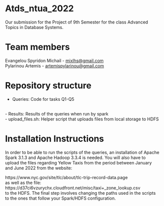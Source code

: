 # Atds_ntua_2022

Our submission for the Project of 9th Semester for the class Advanced Topics in Database Systems.

# Team members

Evangelou Spyridon Michail - mixlhs@gmail.com
<br>
Pylarinou Artemis - artemispylarinou@gmail.com

# Repository structure

- Queries: Code for tasks Q1-Q5
<br>
- Results: Results of the queries when run by spark
<br>
- upload_files.sh: Helper script that uploads files from local storage to HDFS

# Installation Instructions

In order to be able to run the scripts of the queries, an installation of Apache Spark 3.1.3 and Apache Hadoop 3.3.4 is needed. You will also have to upload the files
regarding Yellow Taxis from the period between January and June 2022 from the website:
<br>
<link>https://www.nyc.gov/site/tlc/about/tlc-trip-record-data.page</link>
<br>
as well as the file:
<br>
<link>https://d37ci6vzurychx.cloudfront.net/misc/taxi+_zone_lookup.csv</link>
<br>
to the HDFS. The final step involves changing the paths used in the scripts to the ones that follow your Spark/HDFS configuration.
